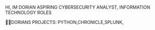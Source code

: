 HI, IM DORIAN
ASPIRING CYBERSECURITY ANALYST, INFORMATION TECHNOLOGY ROLES



👨‍💻DORIANS PROJECTS: PYTHON,CHRONICLE,SPLUNK,

